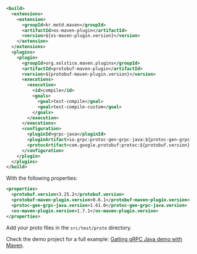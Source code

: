 ```xml
<build>
  <extensions>
    <extension>
      <groupId>kr.motd.maven</groupId>
      <artifactId>os-maven-plugin</artifactId>
      <version>${os-maven-plugin.version}</version>
    </extension>
  </extensions>
  <plugins>
    <plugin>
      <groupId>org.xolstice.maven.plugins</groupId>
      <artifactId>protobuf-maven-plugin</artifactId>
      <version>${protobuf-maven-plugin.version}</version>
      <executions>
        <execution>
          <id>compile</id>
          <goals>
            <goal>test-compile</goal>
            <goal>test-compile-custom</goal>
          </goals>
        </execution>
      </executions>
      <configuration>
        <pluginId>grpc-java</pluginId>
        <pluginArtifact>io.grpc:protoc-gen-grpc-java:${protoc-gen-grpc-java.version}:exe:${os.detected.classifier}</pluginArtifact>
        <protocArtifact>com.google.protobuf:protoc:${protobuf.version}:exe:${os.detected.classifier}</protocArtifact>
      </configuration>
    </plugin>
  </plugins>
</build>
```

With the following properties:

```xml
<properties>
  <protobuf.version>3.25.2</protobuf.version>
  <protobuf-maven-plugin.version>0.6.1</protobuf-maven-plugin.version>
  <protoc-gen-grpc-java.version>1.61.0</protoc-gen-grpc-java.version>
  <os-maven-plugin.version>1.7.1</os-maven-plugin.version>
</properties>
```

Add your proto files in the `src/test/proto` directory. 

Check the demo project for a full example:
[Gatling gRPC Java demo with Maven](https://github.com/gatling/gatling-grpc-demo/tree/main/java/maven).
